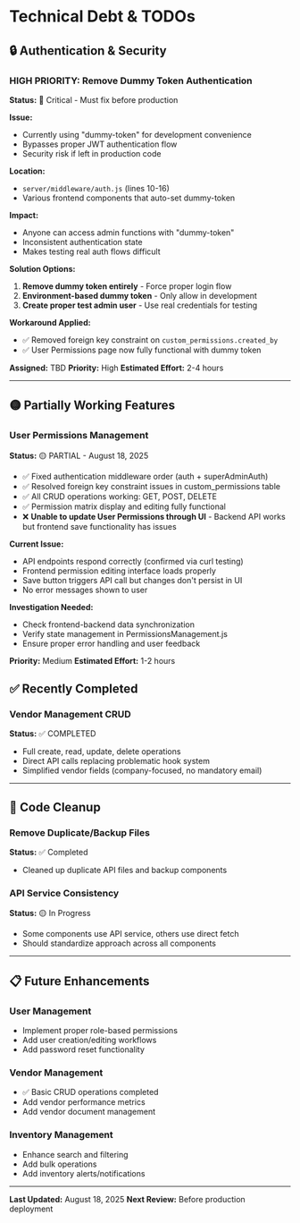 # Technical Debt & TODOs

## 🔒 Authentication & Security

### HIGH PRIORITY: Remove Dummy Token Authentication
**Status:** 🔴 Critical - Must fix before production

**Issue:** 
- Currently using "dummy-token" for development convenience
- Bypasses proper JWT authentication flow
- Security risk if left in production code

**Location:** 
- `server/middleware/auth.js` (lines 10-16)
- Various frontend components that auto-set dummy-token

**Impact:**
- Anyone can access admin functions with "dummy-token"
- Inconsistent authentication state
- Makes testing real auth flows difficult

**Solution Options:**
1. **Remove dummy token entirely** - Force proper login flow
2. **Environment-based dummy token** - Only allow in development
3. **Create proper test admin user** - Use real credentials for testing

**Workaround Applied:**
- ✅ Removed foreign key constraint on `custom_permissions.created_by` 
- ✅ User Permissions page now fully functional with dummy token

**Assigned:** TBD
**Priority:** High
**Estimated Effort:** 2-4 hours

---

## 🟡 Partially Working Features

### User Permissions Management
**Status:** 🟡 PARTIAL - August 18, 2025
- ✅ Fixed authentication middleware order (auth + superAdminAuth)
- ✅ Resolved foreign key constraint issues in custom_permissions table
- ✅ All CRUD operations working: GET, POST, DELETE
- ✅ Permission matrix display and editing fully functional
- ❌ **Unable to update User Permissions through UI** - Backend API works but frontend save functionality has issues

**Current Issue:**
- API endpoints respond correctly (confirmed via curl testing)
- Frontend permission editing interface loads properly
- Save button triggers API call but changes don't persist in UI
- No error messages shown to user

**Investigation Needed:**
- Check frontend-backend data synchronization
- Verify state management in PermissionsManagement.js
- Ensure proper error handling and user feedback

**Priority:** Medium
**Estimated Effort:** 1-2 hours

## ✅ Recently Completed

### Vendor Management CRUD
**Status:** ✅ COMPLETED 
- Full create, read, update, delete operations
- Direct API calls replacing problematic hook system
- Simplified vendor fields (company-focused, no mandatory email)

---

## 🧹 Code Cleanup

### Remove Duplicate/Backup Files
**Status:** ✅ Completed
- Cleaned up duplicate API files and backup components

### API Service Consistency
**Status:** 🟡 In Progress
- Some components use API service, others use direct fetch
- Should standardize approach across all components

---

## 📋 Future Enhancements

### User Management
- Implement proper role-based permissions
- Add user creation/editing workflows
- Add password reset functionality

### Vendor Management  
- ✅ Basic CRUD operations completed
- Add vendor performance metrics
- Add vendor document management

### Inventory Management
- Enhance search and filtering
- Add bulk operations
- Add inventory alerts/notifications

---

**Last Updated:** August 18, 2025
**Next Review:** Before production deployment
